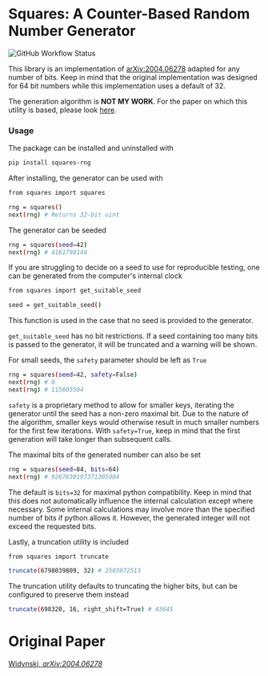 # Squares: A Counter-Based Random Number Generator

![GitHub Workflow Status](https://img.shields.io/github/workflow/status/Oafish1/Squares/Build%20and%20Test?label=tests&style=plastic)

This library is an implementation of [arXiv:2004.06278](https://arxiv.org/abs/2004.06278) adapted for any number of bits.  Keep in mind that the original implementation was designed for 64 bit numbers while this implementation uses a default of 32.

The generation algorithm is **NOT MY WORK**.  For the paper on which this utility is based, please look [here](https://arxiv.org/abs/2004.06278).

### Usage

The package can be installed and uninstalled with
```bash
pip install squares-rng
```

After installing, the generator can be used with
```bash
from squares import squares

rng = squares()
next(rng) # Returns 32-bit uint
```

The generator can be seeded
```bash
rng = squares(seed=42)
next(rng) # 4161798144
```

If you are struggling to decide on a seed to use for reproducible testing, one can be generated from the computer's internal clock
```bash
from squares import get_suitable_seed

seed = get_suitable_seed()
```

This function is used in the case that no seed is provided to the generator.

`get_suitable_seed` has no bit restrictions.  If a seed containing too many bits is passed to the generator, it will be truncated and a warning will be shown.

For small seeds, the `safety` parameter should be left as `True`
```bash
rng = squares(seed=42, safety=False)
next(rng) # 0
next(rng) # 115605504
```

`safety` is a proprietary method to allow for smaller keys, iterating the generator until the seed has a non-zero maximal bit.  Due to the nature of the algorithm, smaller keys would otherwise result in much smaller numbers for the first few iterations.  With `safety=True`, keep in mind that the first generation will take longer than subsequent calls.

The maximal bits of the generated number can also be set
```bash
rng = squares(seed=84, bits=64)
next(rng) # 9267630197371305984
```

The default is `bits=32` for maximal python compatibility.  Keep in mind that this does not automatically influence the internal calculation except where necessary.  Some internal calculations may involve more than the specified number of bits if python allows it.  However, the generated integer will not exceed the requested bits.

Lastly, a truncation utility is included
```bash
from squares import truncate

truncate(6798039809, 32) # 2503072513
```

The truncation utility defaults to truncating the higher bits, but can be configured to preserve them instead
```bash
truncate(698320, 16, right_shift=True) # 43645
```

# Original Paper

[Widynski, *arXiv:2004.06278*](https://arxiv.org/abs/2004.06278)
